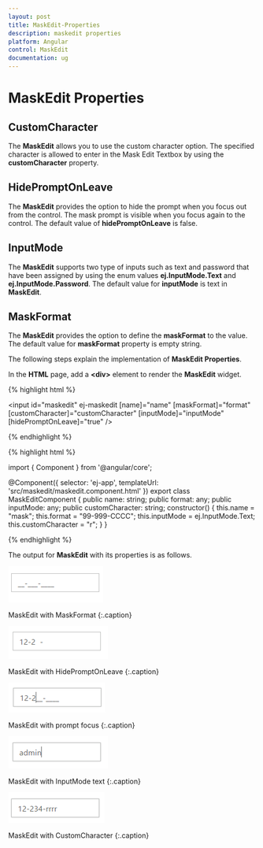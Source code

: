 ```yaml
---
layout: post
title: MaskEdit-Properties
description: maskedit properties
platform: Angular
control: MaskEdit
documentation: ug
---
```


# MaskEdit Properties

## CustomCharacter

The **MaskEdit** allows you to use the custom character option. The specified character is allowed to enter in the Mask Edit Textbox by using the **customCharacter** property.

## HidePromptOnLeave

The **MaskEdit** provides the option to hide the prompt when you focus out from the control. The mask prompt is visible when you focus again to the control. The default value of **hidePromptOnLeave** is false.

## InputMode

The **MaskEdit** supports two type of inputs such as text and password that have been assigned by using the enum values **ej.InputMode.Text** and **ej.InputMode.Password**. The default value for **inputMode** is text in **MaskEdit**.

## MaskFormat

The **MaskEdit** provides the option to define the **maskFormat** to the value. The default value for **maskFormat** property is empty string.

The following steps explain the implementation of **MaskEdit Properties**.

In the **HTML** page, add a **&lt;div&gt;** element to render the **MaskEdit** widget. 

{% highlight html %}

<input id="maskedit" ej-maskedit [name]="name" [maskFormat]="format" 
[customCharacter]="customCharacter" [inputMode]="inputMode" [hidePromptOnLeave]="true" />
	
{% endhighlight %}

{% highlight html %}

import { Component } from '@angular/core';

@Component({
  selector: 'ej-app',
  templateUrl: 'src/maskedit/maskedit.component.html'
})
export class MaskEditComponent {
    public name: string;
    public format: any;
    public inputMode: any;
    public customCharacter: string;
    constructor() {
        this.name = "mask";
        this.format = "99-999-CCCC";
        this.inputMode = ej.InputMode.Text;
        this.customCharacter = "r";
    }
}

{% endhighlight %}

The output for **MaskEdit** with its properties is as follows.

![](/angular/MaskEdit/MaskEdit-Properties_images/MaskEdit-Properties_img1.png)

MaskEdit with MaskFormat
{:.caption}


![](/angular/MaskEdit/MaskEdit-Properties_images/MaskEdit-Properties_img2.png)

MaskEdit with HidePromptOnLeave
{:.caption}

![](/angular/MaskEdit/MaskEdit-Properties_images/MaskEdit-Properties_img3.png)

MaskEdit with prompt focus
{:.caption}

![](/angular/MaskEdit/MaskEdit-Properties_images/MaskEdit-Properties_img4.png)

MaskEdit with InputMode text
{:.caption}

![](/angular/MaskEdit/MaskEdit-Properties_images/MaskEdit-Properties_img5.png)

MaskEdit with CustomCharacter
{:.caption}